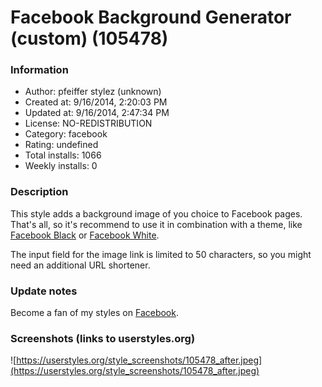 # Facebook Background Generator (custom) (105478)

### Information
- Author: pfeiffer stylez (unknown)
- Created at: 9/16/2014, 2:20:03 PM
- Updated at: 9/16/2014, 2:47:34 PM
- License: NO-REDISTRIBUTION
- Category: facebook
- Rating: undefined
- Total installs: 1066
- Weekly installs: 0


### Description
This style adds a background image of you choice to Facebook pages. That's all, so it's recommend to use it in combination with a theme, like <a href="https://userstyles.org/styles/87066/facebook-black-by-pfeiffer-stylez">Facebook Black</a> or <a href="https://userstyles.org/styles/95168/facebook-white">Facebook White</a>.

The input field for the image link is limited to 50 characters, so you might need an additional URL shortener.

### Update notes
Become a fan of my styles on <a href="https://www.facebook.com/pages/Pfeiffer-Stylez-Customizing/527617100589433">Facebook</a>.

### Screenshots (links to userstyles.org)
![https://userstyles.org/style_screenshots/105478_after.jpeg](https://userstyles.org/style_screenshots/105478_after.jpeg)


